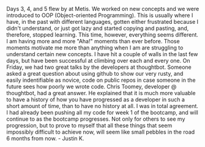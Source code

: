 Days 3, 4, and 5 flew by at Metis. We worked on new concepts and we were
introduced to OOP (Object-oriented Programming). This is usually where I have,
in the past with different languages, gotten either frustrated because I
didn't understand, or just got lazy and started copying and pasting, and,
therefore, stopped learning. This time, however, everything seems different. I
am having more and more "Aha!" moments than ever before. Those moments
motivate me more than anything when I am are struggling to understand certain
new concepts. I have hit a couple of walls in the last few days, but have been
successful at climbing over each and every one. On Friday, we had two great
talks by the developers at thoughtbot. Someone asked a great question about
using github to show our very rusty, and easily indentifiable as novice, code
on public repos in case someone in the future sees how poorly we wrote code.
Chris Toomey, developer @ thoughtbot, had a great answer. He explained that it
is much more valuable to have a history of how you have progressed as a
developer in such a short amount of time, than to have no history at all. I
was in total agreement. I had already been pushing all my code for week 1 of
the bootcamp, and will continue to as the bootcamp progresses. Not only for
others to see my progression, but to prove to myself that all these things
that seem impossibly difficult to achieve now, will seem like small pebbles in
the road 6 months from now. - Justin K.

